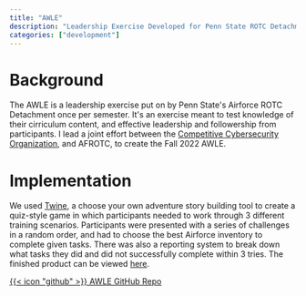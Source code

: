 ```yaml
---
title: "AWLE"
description: "Leadership Exercise Developed for Penn State ROTC Detachment 720"
categories: ["development"]
---
```

# Background
The AWLE is a leadership exercise put on by Penn State's Airforce ROTC Detachment once per semester. It's an exercise meant to test knowledge of their cirriculum content, and effective leadership and followership from participants. I lead a joint effort between the [Competitive Cybersecurity Organization](https://ccso.psu.edu/), and AFROTC, to create the Fall 2022 AWLE.

# Implementation
We used [Twine](https://twinery.org/), a choose your own adventure story building tool to create a quiz-style game in which participants needed to work through 3 different training scenarios. Participants were presented with a series of challenges in a random order, and had to choose the best Airforce inventory to complete given tasks. There was also a reporting system to break down what tasks they did and did not successfully complete within 3 tries. The finished product can be viewed [here](https://awle.lfgberg.org).

[{{< icon "github" >}}     AWLE GitHub Repo](https://github.com/lfgberg/AWLE)